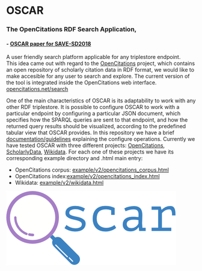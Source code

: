 # OSCAR
### The OpenCitations RDF Search Application,
#### - [OSCAR paper for SAVE-SD2018](https://essepuntato.github.io/papers/oscar-savesd2018.html)  

A  user friendly search platform applicable for any triplestore endpoint.  
This idea came out with regard to the [OpenCitations](http://opencitations.net/) project, which contains an open repository of scholarly citation data in RDF format, we would like to make accesible for any user to search and explore. The current version of the tool is integrated inside the OpenCitations web interface.  
[opencitations.net/search](http://opencitations.net/search)

One of the main characteristics of OSCAR is its adaptability to work with any other RDF triplestore. It is possible to configure OSCAR to work with a particular endpoint by configuring a particular JSON document, which specifies how the SPARQL queries are sent to that endpoint, and how the returned query results should be visualized, according to the predefined tabular view that OSCAR provides. In this repository we have a brief [documentation/guidelines](OSCAR/doc/README.md) explaining the configure operations. Currently we have tested OSCAR with three different projects: [OpenCitations](http://opencitations.net/), [ScholarlyData](http://www.scholarlydata.org/), [Wikidata](http://wikidata.org/). For each one of these projects we have its corresponding example directory and .html main entry:
* OpenCitations corpus: [example/v2/opencitations_corpus.html](https://opencitations.github.io/oscar/example/v2/opencitations_corpus.html)
* OpenCitations index:[example/v2/opencitations_index.html](https://opencitations.github.io/oscar/example/v2/opencitations_index.html)
* Wikidata: [example/v2/wikidata.html](https://opencitations.github.io/oscar/example/v2/wikidata.html)

![OSCAR](doc/oscar_logo.png)
